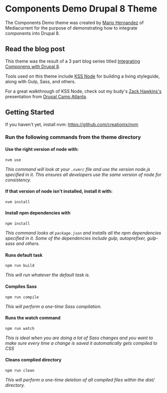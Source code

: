 # Components Demo Drupal 8 Theme
The Components Demo theme was created by [Mario Hernandez](https://twitter.com/imariohernandez) of Mediacurrent for the purpose of demonstrating how to integrate components into Drupal 8.

## Read the blog post
This theme was the result of a 3 part blog series titled [Integrating Componens with Drupal 8](https://www.mediacurrent.com/blog/integrating-components-drupal-8-part-1).

Tools used on this theme include [KSS Node](https://github.com/kss-node/kss-node) for building a living styleguide, along with Gulp, Sass, and others.

For a great walkthrough of KSS Node, check out my budy's [Zack Hawkins's](https://twitter.com/ThatZackHawkins) presentation from [Drupal Camp Atlanta](https://youtu.be/q5FeyLuM5as?list=PL5rI_IBJiat3g7zivmhu-my2oPYlgRtTd).

## Getting Started
If you haven't yet, install nvm:
https://github.com/creationix/nvm

### Run the following commands from the theme directory

#### Use the right version of node with:
`nvm use`

_This command will look at your `.nvmrc` file and use the version node.js specified in it. This ensures all developers use the same version of node for consistency._

#### If that version of node isn't installed, install it with:
`nvm install`

#### Install npm dependencies with
`npm install`

_This command looks at `package.json` and installs all the npm dependencies specified in it.  Some of the dependencies include gulp, autoprefixer, gulp-sass and others._

#### Runs default task
`npm run build`

_This will run whatever the default task is._

#### Compiles Sass
`npm run compile`

_This will perform a one-time Sass compilation._

#### Runs the watch command
`npm run watch`

_This is ideal when you are doing a lot of Sass changes and you want to make sure every time a change is saved it automatically gets compiled to CSS_

#### Cleans complied directory
`npm run clean`

_This will perform a one-time deletion of all compiled files within the dist/ directory._
